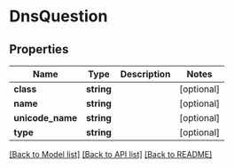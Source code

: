 # DnsQuestion

## Properties
Name | Type | Description | Notes
------------ | ------------- | ------------- | -------------
**class** | **string** |  | [optional] 
**name** | **string** |  | [optional] 
**unicode_name** | **string** |  | [optional] 
**type** | **string** |  | [optional] 

[[Back to Model list]](../../README.md#documentation-for-models) [[Back to API list]](../../README.md#documentation-for-api-endpoints) [[Back to README]](../../README.md)

